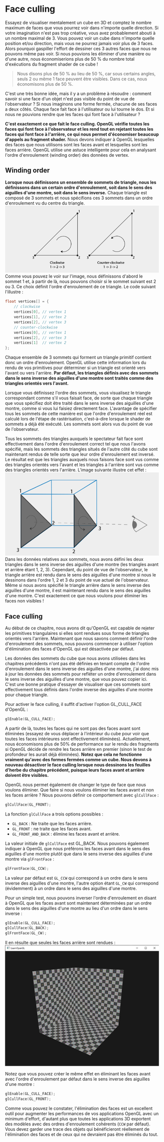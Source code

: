 
# Face culling
Essayez de visualiser mentalement un cube en 3D et comptez le nombre maximum de faces que vous pourrez voir dans n'importe quelle direction. Si votre imagination n'est pas trop créative, vous avez probablement abouti à un nombre maximal de 3. Vous pouvez voir un cube dans n'importe quelle position et/ou direction, mais vous ne pourrez jamais voir plus de 3 faces. Alors pourquoi gaspiller l'effort de dessiner ces 3 autres faces que nous ne pouvons même pas voir. Si nous pouvions les éliminer d'une manière ou d'une autre, nous économiserions plus de 50 % du nombre total d'exécutions du fragment shader de ce cube !

> Nous disons plus de 50 % au lieu de 50 %, car sous certains angles, seuls 2 ou même 1 face peuvent être visibles. Dans ce cas, nous économisons plus de 50 %. 


C'est une très bonne idée, mais il y a un problème à résoudre : comment savoir si une face d'un objet n'est pas visible du point de vue de l'observateur ? Si nous imaginons une forme fermée, chacune de ses faces a deux côtés. Chaque face fait face à l'utilisateur ou lui tourne le dos. Et si nous ne pouvions rendre que les faces qui font face à l'utilisateur ?  
  
**C'est exactement ce que fait le face culling. OpenGL vérifie toutes les faces qui font face à l'observateur et les rend tout en rejetant toutes les faces qui font face à l'arrière, ce qui nous permet d'économiser beaucoup d'appels au fragment shader.** Nous devons indiquer à OpenGL lesquelles des faces que nous utilisons sont les faces avant et lesquelles sont les faces arrière. OpenGL utilise une astuce intelligente pour cela en analysant l'ordre d'enroulement (winding order) des données de vertex.

## Winding order
**Lorsque nous définissons un ensemble de sommets de triangle, nous les définissons dans un certain ordre d'enroulement, soit dans le sens des aiguilles d'une montre, soit dans le sens inverse.** Chaque triangle est composé de 3 sommets et nous spécifions ces 3 sommets dans un ordre d'enroulement vu du centre du triangle. 
![Pasted image 20230816161422](Pasted%20image%2020230816161422.png)
Comme vous pouvez le voir sur l'image, nous définissons d'abord le sommet 1 et, à partir de là, nous pouvons choisir si le sommet suivant est 2 ou 3. Ce choix définit l'ordre d'enroulement de ce triangle. Le code suivant l'illustre : 

```cpp
float vertices[] = {
    // clockwise
    vertices[0], // vertex 1
    vertices[1], // vertex 2
    vertices[2], // vertex 3
    // counter-clockwise
    vertices[0], // vertex 1
    vertices[2], // vertex 3
    vertices[1]  // vertex 2  
};
```
Chaque ensemble de 3 sommets qui forment un triangle primitif contient donc un ordre d'enroulement. OpenGL utilise cette information lors du rendu de vos primitives pour déterminer si un triangle est orienté vers l'avant ou vers l'arrière. **Par défaut, les triangles définis avec des sommets dans le sens inverse des aiguilles d'une montre sont traités comme des triangles orientés vers l'avant.**  
  
Lorsque vous définissez l'ordre des sommets, vous visualisez le triangle correspondant comme s'il vous faisait face, de sorte que chaque triangle que vous spécifiez doit être traité dans le sens inverse des aiguilles d'une montre, comme si vous lui faisiez directement face. L'avantage de spécifier tous les sommets de cette manière est que l'ordre d'enroulement réel est calculé lors de l'étape de rastérisation, c'est-à-dire lorsque le shader de sommets a déjà été exécuté. Les sommets sont alors vus du point de vue de l'observateur.  
  
Tous les sommets des triangles auxquels le spectateur fait face sont effectivement dans l'ordre d'enroulement correct tel que nous l'avons spécifié, mais les sommets des triangles situés de l'autre côté du cube sont maintenant rendus de telle sorte que leur ordre d'enroulement est inversé. Le résultat est que les triangles auxquels nous faisons face sont vus comme des triangles orientés vers l'avant et les triangles à l'arrière sont vus comme des triangles orientés vers l'arrière. L'image suivante illustre cet effet :
![03_face_culling-20230816](03_face_culling-20230816.png)
Dans les données relatives aux sommets, nous avons défini les deux triangles dans le sens inverse des aiguilles d'une montre (les triangles avant et arrière étant 1, 2, 3). Cependant, du point de vue de l'observateur, le triangle arrière est rendu dans le sens des aiguilles d'une montre si nous le dessinons dans l'ordre 1, 2 et 3 du point de vue actuel de l'observateur. Même si nous avons spécifié le triangle arrière dans le sens inverse des aiguilles d'une montre, il est maintenant rendu dans le sens des aiguilles d'une montre. C'est exactement ce que nous voulons pour éliminer les faces non visibles !

## Face culling
Au début de ce chapitre, nous avons dit qu'OpenGL est capable de rejeter les primitives triangulaires si elles sont rendues sous forme de triangles orientés vers l'arrière. Maintenant que nous savons comment définir l'ordre d'enroulement des sommets, nous pouvons commencer à utiliser l'option d'élimination des faces d'OpenGL qui est désactivée par défaut.  
  
Les données des sommets du cube que nous avons utilisées dans les chapitres précédents n'ont pas été définies en tenant compte de l'ordre d'enroulement dans le sens inverse des aiguilles d'une montre, j'ai donc mis à jour les données des sommets pour refléter un ordre d'enroulement dans le sens inverse des aiguilles d'une montre, que vous pouvez copier ici. C'est une bonne pratique d'essayer de visualiser que ces sommets sont effectivement tous définis dans l'ordre inverse des aiguilles d'une montre pour chaque triangle.  
  
Pour activer le face culling, il suffit d'activer l'option GL_CULL_FACE d'OpenGL :
```cpp
glEnable(GL_CULL_FACE);  
```
A partir de là, toutes les faces qui ne sont pas des faces avant sont éliminées (essayez de vous déplacer à l'intérieur du cube pour voir que toutes les faces intérieures sont effectivement éliminées). Actuellement, nous économisons plus de 50% de performance sur le rendu des fragments si OpenGL décide de rendre les faces arrière en premier (sinon le test de profondeur les aurait déjà éliminées). **Notez que cela ne fonctionne vraiment qu'avec des formes fermées comme un cube. Nous devons à nouveau désactiver le face culling lorsque nous dessinons les feuilles d'herbe du chapitre précédent, puisque leurs faces avant et arrière doivent être visibles.**  
  
OpenGL nous permet également de changer le type de face que nous voulons éliminer. Que faire si nous voulons éliminer les faces avant et non les faces arrière ? Nous pouvons définir ce comportement avec `glCullFace` :
```cpp
glCullFace(GL_FRONT);  
```

La fonction `glCullFace` a trois options possibles :  
  
- `GL_BACK` : Ne traite que les faces arrière.  
- `GL_FRONT` : ne traite que les faces avant.  
- `GL_FRONT_AND_BACK` : élimine les faces avant et arrière.  
  
La valeur initiale de `glCullFace` est GL_BACK. Nous pouvons également indiquer à OpenGL que nous préférons les faces avant dans le sens des aiguilles d'une montre plutôt que dans le sens inverse des aiguilles d'une montre via `glFrontFace` :
```cpp
glFrontFace(GL_CCW);  
```
La valeur par défaut est `GL_CCW` qui correspond à un ordre dans le sens inverse des aiguilles d'une montre, l'autre option étant `GL_CW` qui correspond (évidemment) à un ordre dans le sens des aiguilles d'une montre.  
  
Pour un simple test, nous pouvons inverser l'ordre d'enroulement en disant à OpenGL que les faces avant sont maintenant déterminées par un ordre dans le sens des aiguilles d'une montre au lieu d'un ordre dans le sens inverse :  
```cpp
glEnable(GL_CULL_FACE);
glCullFace(GL_BACK);
glFrontFace(GL_CW);
```
 Il en résulte que seules les faces arrière sont rendues : 
 ![faceculling_reverse](faceculling_reverse.png)
 
Notez que vous pouvez créer le même effet en éliminant les faces avant avec l'ordre d'enroulement par défaut dans le sens inverse des aiguilles d'une montre : 
```cpp
glEnable(GL_CULL_FACE);
glCullFace(GL_FRONT);  
```
Comme vous pouvez le constater, l'élimination des faces est un excellent outil pour augmenter les performances de vos applications OpenGL avec un minimum d'effort, d'autant plus que toutes les applications 3D exportent des modèles avec des ordres d'enroulement cohérents (`CCW` par défaut). Vous devez garder une trace des objets qui bénéficieront réellement de l'élimination des faces et de ceux qui ne devraient pas être éliminés du tout.
